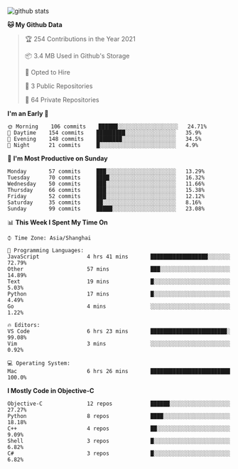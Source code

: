 
![github stats](https://github-readme-stats.vercel.app/api?username=ChesterYue&show_icons=true&count_private=true)

<!-- ![wakatime](https://github-readme-stats.vercel.app/api/wakatime?username=ChesterYue&layout=compact) -->

<!-- ![wakatime](https://github-readme-stats.vercel.app/api/top-langs/?username=ChesterYue&layout=compact) -->

<!--START_SECTION:waka-->
**🐱 My Github Data** 

> 🏆 254 Contributions in the Year 2021
 > 
> 📦 3.4 MB Used in Github's Storage 
 > 
> 💼 Opted to Hire
 > 
> 📜 3 Public Repositories 
 > 
> 🔑 64 Private Repositories  
 > 
**I'm an Early 🐤** 

```text
🌞 Morning    106 commits    ██████░░░░░░░░░░░░░░░░░░░   24.71% 
🌆 Daytime    154 commits    █████████░░░░░░░░░░░░░░░░   35.9% 
🌃 Evening    148 commits    ████████░░░░░░░░░░░░░░░░░   34.5% 
🌙 Night      21 commits     █░░░░░░░░░░░░░░░░░░░░░░░░   4.9%

```
📅 **I'm Most Productive on Sunday** 

```text
Monday       57 commits     ███░░░░░░░░░░░░░░░░░░░░░░   13.29% 
Tuesday      70 commits     ████░░░░░░░░░░░░░░░░░░░░░   16.32% 
Wednesday    50 commits     ███░░░░░░░░░░░░░░░░░░░░░░   11.66% 
Thursday     66 commits     ███░░░░░░░░░░░░░░░░░░░░░░   15.38% 
Friday       52 commits     ███░░░░░░░░░░░░░░░░░░░░░░   12.12% 
Saturday     35 commits     ██░░░░░░░░░░░░░░░░░░░░░░░   8.16% 
Sunday       99 commits     █████░░░░░░░░░░░░░░░░░░░░   23.08%

```


📊 **This Week I Spent My Time On** 

```text
⌚︎ Time Zone: Asia/Shanghai

💬 Programming Languages: 
JavaScript               4 hrs 41 mins       ██████████████████░░░░░░░   72.79% 
Other                    57 mins             ███░░░░░░░░░░░░░░░░░░░░░░   14.89% 
Text                     19 mins             █░░░░░░░░░░░░░░░░░░░░░░░░   5.03% 
Python                   17 mins             █░░░░░░░░░░░░░░░░░░░░░░░░   4.49% 
Go                       4 mins              ░░░░░░░░░░░░░░░░░░░░░░░░░   1.22%

🔥 Editors: 
VS Code                  6 hrs 23 mins       ████████████████████████░   99.08% 
Vim                      3 mins              ░░░░░░░░░░░░░░░░░░░░░░░░░   0.92%

💻 Operating System: 
Mac                      6 hrs 26 mins       █████████████████████████   100.0%

```

**I Mostly Code in Objective-C** 

```text
Objective-C              12 repos            ██████░░░░░░░░░░░░░░░░░░░   27.27% 
Python                   8 repos             ████░░░░░░░░░░░░░░░░░░░░░   18.18% 
C++                      4 repos             ██░░░░░░░░░░░░░░░░░░░░░░░   9.09% 
Shell                    3 repos             █░░░░░░░░░░░░░░░░░░░░░░░░   6.82% 
C#                       3 repos             █░░░░░░░░░░░░░░░░░░░░░░░░   6.82%

```



<!--END_SECTION:waka-->